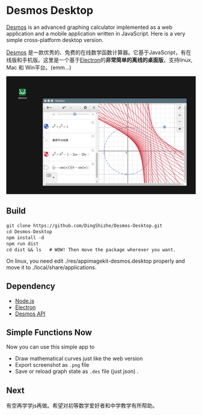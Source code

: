 # Desmos Desktop

[Desmos](https://www.desmos.com/about) is an advanced graphing calculator implemented as a web application and a mobile application written in JavaScript. Here is a very simple cross-platform desktop version.

[Desmos](https://www.desmos.com/about) 是一款优秀的、免费的在线数学函数计算器。它基于JavaScript，有在线版和手机版。这里是一个基于[Electron](http://electron.atom.io/)的**非常简单的离线的桌面版**，支持linux, Mac 和 Win平台。(emm...)

<img src="./res/app.png" width="600"/>

## Build
```
git clone https://github.com/DingShizhe/Desmos-Desktop.git
cd Desmos-Desktop
npm install -d
npm run dist
cd dist && ls   # WOW! Then move the package wherever you want. 
```
On linux, you need edit ./res/appimagekit-desmos.desktop properly and move it to ./local/share/applications.

## Dependency
- [Node.js](https://nodejs.org/en/)
- [Electron](http://electron.atom.io/)
- [Desmos API](https://www.desmos.com/api/)


## Simple Functions Now
Now you can use this simple app to
- Draw mathematical curves just like the web version
- Export screenshot as `.png` file
- Save or reload graph state as `.des` file (just json)
  .

## Next

有空再学学js再做。希望对初等数学爱好者和中学教学有所帮助。
